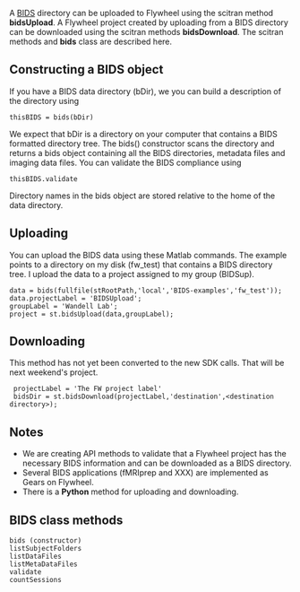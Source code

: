 
A [BIDS](http://bids.neuroimaging.io/) directory can be uploaded to Flywheel using the scitran method **bidsUpload**.  A Flywheel project created by uploading from a BIDS directory can be downloaded using the scitran methods **bidsDownload**.  The scitran methods and **bids** class are described here.

## Constructing a BIDS object

If you have a BIDS data directory (bDir), we you can build a description of the directory using

    thisBIDS = bids(bDir)

We expect that bDir is a directory on your computer that contains a BIDS formatted directory tree.  The bids() constructor scans the directory and returns a bids object containing all the BIDS directories, metadata files and imaging data files. You can validate the BIDS compliance using

    thisBIDS.validate

Directory names in the bids object are stored relative to the home of the data directory.

## Uploading
You can upload the BIDS data using these Matlab commands.  The example points to a directory on my disk (fw_test) that contains a BIDS directory tree.  I upload the data to a project assigned to my group (BIDSup).

```
data = bids(fullfile(stRootPath,'local','BIDS-examples','fw_test'));
data.projectLabel = 'BIDSUpload';
groupLabel = 'Wandell Lab'; 
project = st.bidsUpload(data,groupLabel);
```

## Downloading

This method has not yet been converted to the new SDK calls. That will be next weekend's project.

     projectLabel = 'The FW project label'
     bidsDir = st.bidsDownload(projectLabel,'destination',<destination directory>);

## Notes

* We are creating API methods to validate that a Flywheel project has the necessary BIDS information and can be downloaded as a BIDS directory.
* Several BIDS applications (fMRIprep and XXX) are implemented as Gears on Flywheel.
* There is a **Python** method for uploading and downloading.  

## BIDS class methods

```
bids (constructor)
listSubjectFolders
listDataFiles 
listMetaDataFiles
validate
countSessions
```




